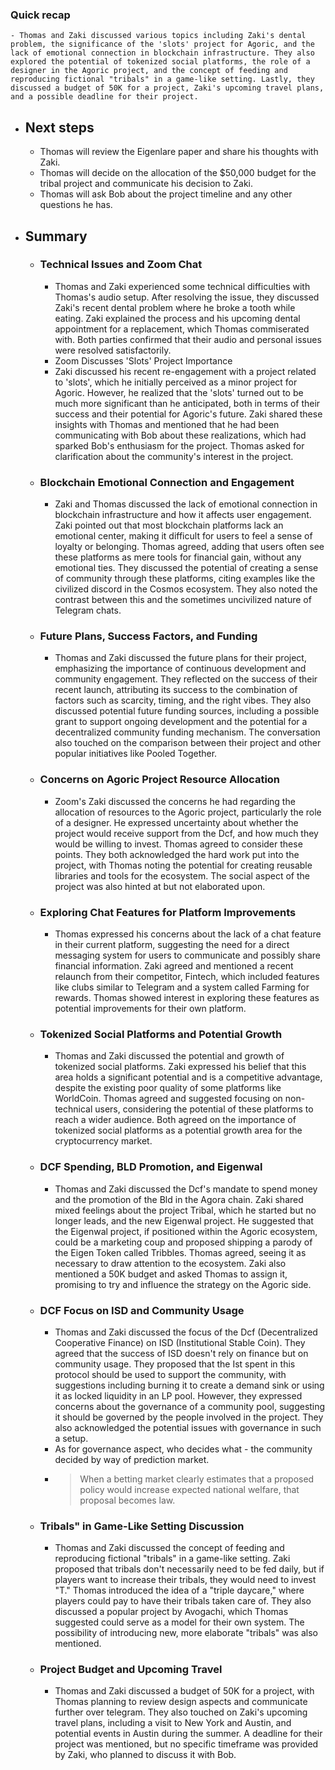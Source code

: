 ### Quick recap
	- Thomas and Zaki discussed various topics including Zaki's dental problem, the significance of the 'slots' project for Agoric, and the lack of emotional connection in blockchain infrastructure. They also explored the potential of tokenized social platforms, the role of a designer in the Agoric project, and the concept of feeding and reproducing fictional "tribals" in a game-like setting. Lastly, they discussed a budget of 50K for a project, Zaki's upcoming travel plans, and a possible deadline for their project.
- ## Next steps
	- Thomas will review the Eigenlare paper and share his thoughts with Zaki.
	- Thomas will decide on the allocation of the $50,000 budget for the tribal project and communicate his decision to Zaki.
	- Thomas will ask Bob about the project timeline and any other questions he has.
- ## Summary
	- ### Technical Issues and Zoom Chat
		- Thomas and Zaki experienced some technical difficulties with Thomas's audio setup. After resolving the issue, they discussed Zaki's recent dental problem where he broke a tooth while eating. Zaki explained the process and his upcoming dental appointment for a replacement, which Thomas commiserated with. Both parties confirmed that their audio and personal issues were resolved satisfactorily.
		- Zoom Discusses 'Slots' Project Importance
		- Zaki discussed his recent re-engagement with a project related to 'slots', which he initially perceived as a minor project for Agoric. However, he realized that the 'slots' turned out to be much more significant than he anticipated, both in terms of their success and their potential for Agoric's future. Zaki shared these insights with Thomas and mentioned that he had been communicating with Bob about these realizations, which had sparked Bob's enthusiasm for the project. Thomas asked for clarification about the community's interest in the project.
	- ### Blockchain Emotional Connection and Engagement
		- Zaki and Thomas discussed the lack of emotional connection in blockchain infrastructure and how it affects user engagement. Zaki pointed out that most blockchain platforms lack an emotional center, making it difficult for users to feel a sense of loyalty or belonging. Thomas agreed, adding that users often see these platforms as mere tools for financial gain, without any emotional ties. They discussed the potential of creating a sense of community through these platforms, citing examples like the civilized discord in the Cosmos ecosystem. They also noted the contrast between this and the sometimes uncivilized nature of Telegram chats.
	- ### Future Plans, Success Factors, and Funding
		- Thomas and Zaki discussed the future plans for their project, emphasizing the importance of continuous development and community engagement. They reflected on the success of their recent launch, attributing its success to the combination of factors such as scarcity, timing, and the right vibes. They also discussed potential future funding sources, including a possible grant to support ongoing development and the potential for a decentralized community funding mechanism. The conversation also touched on the comparison between their project and other popular initiatives like Pooled Together.
	- ### Concerns on Agoric Project Resource Allocation
		- Zoom's Zaki discussed the concerns he had regarding the allocation of resources to the Agoric project, particularly the role of a designer. He expressed uncertainty about whether the project would receive support from the Dcf, and how much they would be willing to invest. Thomas agreed to consider these points. They both acknowledged the hard work put into the project, with Thomas noting the potential for creating reusable libraries and tools for the ecosystem. The social aspect of the project was also hinted at but not elaborated upon.
	- ### Exploring Chat Features for Platform Improvements
		- Thomas expressed his concerns about the lack of a chat feature in their current platform, suggesting the need for a direct messaging system for users to communicate and possibly share financial information. Zaki agreed and mentioned a recent relaunch from their competitor, Fintech, which included features like clubs similar to Telegram and a system called Farming for rewards. Thomas showed interest in exploring these features as potential improvements for their own platform.
	- ### Tokenized Social Platforms and Potential Growth
		- Thomas and Zaki discussed the potential and growth of tokenized social platforms. Zaki expressed his belief that this area holds a significant potential and is a competitive advantage, despite the existing poor quality of some platforms like WorldCoin. Thomas agreed and suggested focusing on non-technical users, considering the potential of these platforms to reach a wider audience. Both agreed on the importance of tokenized social platforms as a potential growth area for the cryptocurrency market.
	- ### DCF Spending, BLD Promotion, and Eigenwal
		- Thomas and Zaki discussed the Dcf's mandate to spend money and the promotion of the Bld in the Agora chain. Zaki shared mixed feelings about the project Tribal, which he started but no longer leads, and the new Eigenwal project. He suggested that the Eigenwal project, if positioned within the Agoric ecosystem, could be a marketing coup and proposed shipping a parody of the Eigen Token called Tribbles. Thomas agreed, seeing it as necessary to draw attention to the ecosystem. Zaki also mentioned a 50K budget and asked Thomas to assign it, promising to try and influence the strategy on the Agoric side.
	- ### DCF Focus on ISD and Community Usage
		- Thomas and Zaki discussed the focus of the Dcf (Decentralized Cooperative Finance) on ISD (Institutional Stable Coin). They agreed that the success of ISD doesn't rely on finance but on community usage. They proposed that the Ist spent in this protocol should be used to support the community, with suggestions including burning it to create a demand sink or using it as locked liquidity in an LP pool. However, they expressed concerns about the governance of a community pool, suggesting it should be governed by the people involved in the project. They also acknowledged the potential issues with governance in such a setup.
		- As for governance aspect, who decides what - the community decided by way of prediction market.
		- > When a betting market clearly estimates that a proposed policy would increase expected national welfare, that proposal becomes law.
	- ### Tribals" in Game-Like Setting Discussion
		- Thomas and Zaki discussed the concept of feeding and reproducing fictional "tribals" in a game-like setting. Zaki proposed that tribals don't necessarily need to be fed daily, but if players want to increase their tribals, they would need to invest "T." Thomas introduced the idea of a "triple daycare," where players could pay to have their tribals taken care of. They also discussed a popular project by Avogachi, which Thomas suggested could serve as a model for their own system. The possibility of introducing new, more elaborate "tribals" was also mentioned.
	- ### Project Budget and Upcoming Travel
		- Thomas and Zaki discussed a budget of 50K for a project, with Thomas planning to review design aspects and communicate further over telegram. They also touched on Zaki's upcoming travel plans, including a visit to New York and Austin, and potential events in Austin during the summer. A deadline for their project was mentioned, but no specific timeframe was provided by Zaki, who planned to discuss it with Bob.